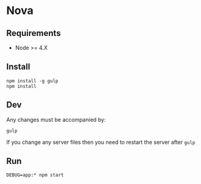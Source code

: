 Nova
====

Requirements
------------

* Node >= 4.X

Install
-------

```
npm install -g gulp
npm install
```

Dev
---

Any changes must be accompanied by:

```
gulp
```

If you change any server files then you need to restart the server after `gulp`

Run
---

```
DEBUG=app:* npm start
```

